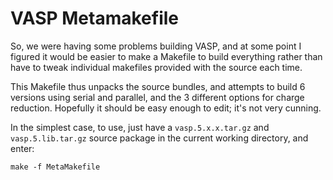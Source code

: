 VASP Metamakefile
=================

So, we were having some problems building VASP, and at some point I figured it would be easier to make a Makefile to build everything rather than have to tweak individual makefiles provided with the source each time.

This Makefile thus unpacks the source bundles, and attempts to build 6 versions using serial and parallel, and the 3 different options for charge reduction. Hopefully it should be easy enough to edit; it's not very cunning.

In the simplest case, to use, just have a `vasp.5.x.x.tar.gz` and `vasp.5.lib.tar.gz` source package in the current working directory, and enter:

    make -f MetaMakefile

